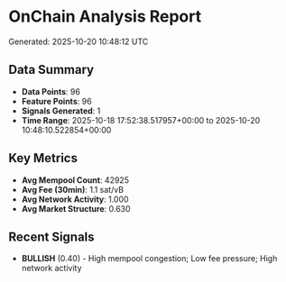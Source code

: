 # OnChain Analysis Report
Generated: 2025-10-20 10:48:12 UTC

## Data Summary
- **Data Points**: 96
- **Feature Points**: 96
- **Signals Generated**: 1
- **Time Range**: 2025-10-18 17:52:38.517957+00:00 to 2025-10-20 10:48:10.522854+00:00

## Key Metrics
- **Avg Mempool Count**: 42925
- **Avg Fee (30min)**: 1.1 sat/vB
- **Avg Network Activity**: 1.000
- **Avg Market Structure**: 0.630

## Recent Signals
- **BULLISH** (0.40) - High mempool congestion; Low fee pressure; High network activity
